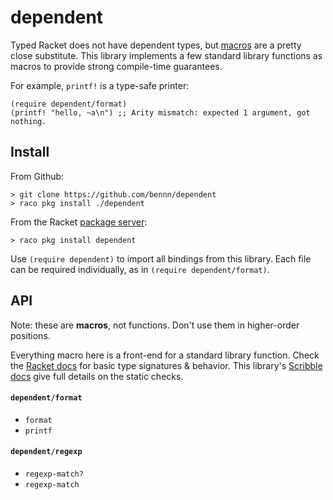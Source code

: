 dependent
===

Typed Racket does not have dependent types, but [macros](http://www.greghendershott.com/fear-of-macros/) are a pretty close substitute.
This library implements a few standard library functions as macros to provide strong compile-time guarantees.

For example, `printf!` is a type-safe printer:

```
(require dependent/format)
(printf! "hello, ~a\n") ;; Arity mismatch: expected 1 argument, got nothing.
```


Install
---

From Github:

```
> git clone https://github.com/bennn/dependent
> raco pkg install ./dependent
```

From the Racket [package server](http://pkgs.racket-lang.org/):

```
> raco pkg install dependent
```

Use `(require dependent)` to import all bindings from this library.
Each file can be required individually, as in `(require dependent/format)`.


API
---

Note: these are __macros__, not functions.
Don't use them in higher-order positions.

Everything macro here is a front-end for a standard library function.
Check the [Racket docs](http://docs.racket-lang.org/) for basic type signatures & behavior.
This library's [Scribble docs](TODO) give full details on the static checks.

#### `dependent/format`
- `format`
- `printf`

#### `dependent/regexp`
- `regexp-match?`
- `regexp-match`

